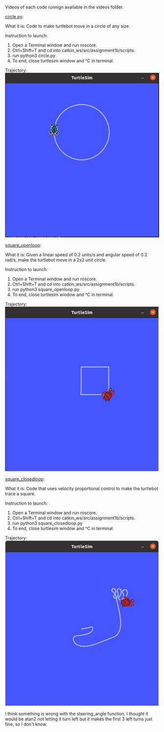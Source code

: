 Videos of each code runnign available in the videos folder.

<ins>circle.py</ins>:

What it is:
Code to make turtlebot move in a circle of any size.

Instruction to launch: 
1. Open a Terminal window and run roscore.
2. Ctrl+Shift+T and cd into catkin_ws/src/assignment1b/scripts.
3. run python3 circle.py
4. To end, close turtlesim window and ^C in terminal.

Trajectory:
![Alt text](screenshots/circle.png?raw=true "")


<ins>square_openloop</ins>:

What it is:
Given a linear speed of 0.2 units/s and angular speed of 0.2 rad/s, make the turtlebot move in a 2x2 unit circle.

Instruction to launch: 
1. Open a Terminal window and run roscore.
2. Ctrl+Shift+T and cd into catkin_ws/src/assignment1b/scripts.
3. run python3 square_openloop.py
4. To end, close turtlesim window and ^C in terminal.

Trajectory:
![Alt text](screenshots/square_openloop.png?raw=true "")


<ins>square_closedloop</ins>:

What it is:
Code that uses velocity proportional control to make the turtlebot trace a square.

Instruction to launch: 
1. Open a Terminal window and run roscore.
2. Ctrl+Shift+T and cd into catkin_ws/src/assignment1b/scripts.
3. run python3 square_closedloop.py
4. To end, close turtlesim window and ^C in terminal.

Trajectory:
![Alt text](screenshots/square_closedloop.png?raw=true "")

I think something is wrong with the steering_angle function. I thought it would be atan2 not letting it turn left but it makes the first 3 left turns just fine, so I don't know.
